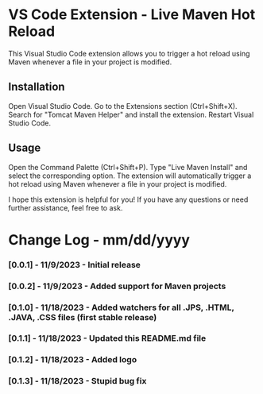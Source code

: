 # VS Code Extension - Live Maven Hot Reload
This Visual Studio Code extension allows you to trigger a hot reload using Maven whenever a file in your project is modified.

## Installation
Open Visual Studio Code.
Go to the Extensions section (Ctrl+Shift+X).
Search for "Tomcat Maven Helper" and install the extension.
Restart Visual Studio Code.

## Usage
Open the Command Palette (Ctrl+Shift+P).
Type "Live Maven Install" and select the corresponding option.
The extension will automatically trigger a hot reload using Maven whenever a file in your project is modified.

I hope this extension is helpful for you! If you have any questions or need further assistance, feel free to ask.

# Change Log - mm/dd/yyyy
### [0.0.1] - 11/9/2023 - Initial release
### [0.0.2] - 11/9/2023 - Added support for Maven projects
### [0.1.0] - 11/18/2023 - Added watchers for all .JPS, .HTML, .JAVA, .CSS files (first stable release)
### [0.1.1] - 11/18/2023 - Updated this README.md file
### [0.1.2] - 11/18/2023 - Added logo
### [0.1.3] - 11/18/2023 - Stupid bug fix